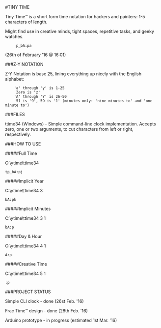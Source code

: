 

#TINY TIME

 

Tiny Time™ is a short form time notation for hackers and painters: 1-5 characters of length.

Might find use in creative minds, tight spaces, repetitive tasks, and geeky watches.

 
         p_bA:pa

(26th of February '16 @ 16:01)

 

###Z-Y NOTATION

 

Z-Y Notation is base 25, lining everything up nicely with the English alphabet:

        'a' through 'y' is 1-25
         Zero is 'z'
        'A' through 'Y' is 26-50
         51 is '9', 59 is '1' (minutes only: 'nine minutes to' and 'one minute to')
 


###FILES

ttime34 (Windows) - Simple command-line clock implementation. Accepts zero, one or two arguments, to cut characters from left or right, respectively.

 

###HOW TO USE

#####Full Time

C:\ytime\ttime34

    tp_bA:pj
 

#####Implicit Year

C:\ytime\ttime34 3

    bA:pk
 

#####Implicit Minutes

C:\ytime\ttime34 3 1

    bA:p
    
    
 
#####Day & Hour

C:\ytime\ttime34 4 1

    A:p
 

#####Creative Time

C:\ytime\ttime34 5 1

    :p


###PROJECT STATUS

Simple CLI clock - done (26st Feb. '16)

Frac Time™ design - done (28th Feb. '16)

Arduino prototype - in progress (estimated 1st Mar. '16)

 
